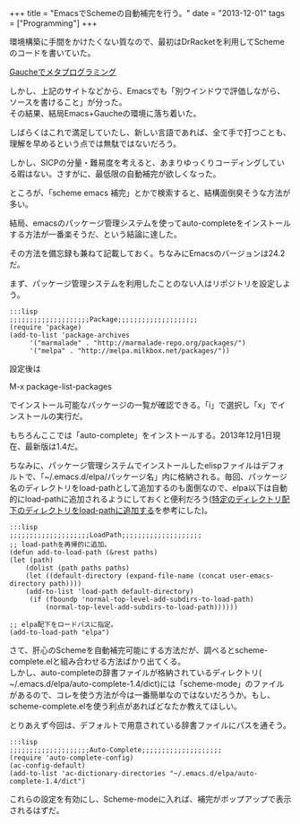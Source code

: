 +++
title = "EmacsでSchemeの自動補完を行う。"
date = "2013-12-01"
tags = ["Programming"]
+++

環境構築に手間をかけたくない質なので、最初はDrRacketを利用してSchemeのコードを書いていた。

[Gaucheでメタプログラミング][]

しかし、上記のサイトなどから、Emacsでも「別ウインドウで評価しながら、ソースを書けること」が分った。  
その結果、結局Emacs+Gaucheの環境に落ち着いた。

しばらくはこれで満足していたし、新しい言語であれば、全て手で打つことも、理解を早めるという点では無駄ではないだろう。  

しかし、SICPの分量・難易度を考えると、あまりゆっくりコーディングしている暇はない。さすがに、最低限の自動補完が欲しくなった。

ところが、「scheme emacs
補完」とかで検索すると、結構面倒臭そうな方法が多い。  

結局、emacsのパッケージ管理システムを使ってauto-completeをインストールする方法が一番楽そうだ、という結論に達した。  

その方法を備忘録も兼ねて記載しておく。ちなみにEmacsのバージョンは24.2だ。

まず、パッケージ管理システムを利用したことのない人はリポジトリを設定しよう。

    :::lisp
    ;;;;;;;;;;;;;;;;;;;;Package;;;;;;;;;;;;;;;;;;;;
    (require 'package)
    (add-to-list 'package-archives
         '("marmalade" . "http://marmalade-repo.org/packages/")
         '("melpa" . "http://melpa.milkbox.net/packages/"))

設定後は

M-x package-list-packages

でインストール可能なパッケージの一覧が確認できる。「i」で選択し「x」でインストールの実行だ。  

もちろんここでは「auto-complete」をインストールする。2013年12月1日現在、最新版は1.4だ。

ちなみに、パッケージ管理システムでインストールしたelispファイルはデフォルトで、「\~/.emacs.d/elpa/パッケージ名」内に格納される。毎回、パッケージ名のディレクトリをload-pathとして追加するのも面倒なので、elpa以下は自動的にload-pathに追加されるようにしておくと便利だろう([特定のディレクトリ配下のディレクトリをload-pathに追加する][]を参考にした)。

    :::lisp
    ;;;;;;;;;;;;;;;;;;;;LoadPath;;;;;;;;;;;;;;;;;;;;
	;; load-pathを再帰的に追加。
	(defun add-to-load-path (&rest paths)
	(let (path)
        (dolist (path paths paths)
        (let ((default-directory (expand-file-name (concat user-emacs-directory path))))
        (add-to-list 'load-path default-directory)
         (if (fboundp 'normal-top-level-add-subdirs-to-load-path)
             (normal-top-level-add-subdirs-to-load-path))))))

    ;; elpa配下をロードパスに指定。
    (add-to-load-path "elpa")

さて、肝心のSchemeを自動補完可能にする方法だが、調べるとscheme-complete.elと組み合わせる方法ばかり出てくる。  
しかし、auto-completeの辞書ファイルが格納されているディレクトリ(
\~/.emacs.d/elpa/auto-complete-1.4/dict)には「scheme-mode」のファイルがあるので、コレを使う方法が今は一番簡単なのではないだろうか。もし、scheme-complete.elを使う利点があればどなたか教えてほしい。

とりあえず今回は、デフォルトで用意されている辞書ファイルにパスを通そう。

    :::lisp
	;;;;;;;;;;;;;;;;;;;;Auto-Complete;;;;;;;;;;;;;;;;;;;;
	(require 'auto-complete-config)
	(ac-config-default)
	(add-to-list 'ac-dictionary-directories "~/.emacs.d/elpa/auto-complete-1.4/dict")

これらの設定を有効にし、Scheme-modeに入れば、補完がポップアップで表示されるはずだ。

  [Gaucheでメタプログラミング]: http://www.atmarkit.co.jp/ait/articles/0812/17/news149_3.html
    "Gaucheでメタプログラミング"
  [特定のディレクトリ配下のディレクトリをload-pathに追加する]: http://qiita.com/icb54615/items/4c652ad4afccae5fe2ef
    "特定のディレクトリ配下のディレクトリをload-pathに追加する"
